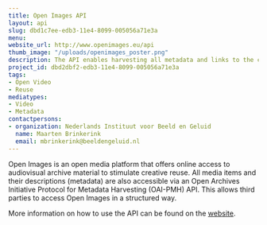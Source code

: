 ```yaml
---
title: Open Images API
layout: api
slug: dbd1c7ee-edb3-11e4-8099-005056a71e3a
menu: 
website_url: http://www.openimages.eu/api
thumb_image: "/uploads/openimages_poster.png"
description: The API enables harvesting all metadata and links to the content
project_id: dbd2dbf2-edb3-11e4-8099-005056a71e3a
tags:
- Open Video
- Reuse
mediatypes:
- Video
- Metadata
contactpersons:
- organization: Nederlands Instituut voor Beeld en Geluid
  name: Maarten Brinkerink
  email: mbrinkerink@beeldengeluid.nl
---
```


Open Images is an open media platform that offers online access to audiovisual archive material to stimulate creative reuse. All media items and their descriptions (metadata) are also accessible via an Open Archives Initiative Protocol for Metadata Harvesting (OAI-PMH) API. This allows third parties to access Open Images in a structured way.

More information on how to use the API can be found on the [website](http://www.openimages.eu/api).
